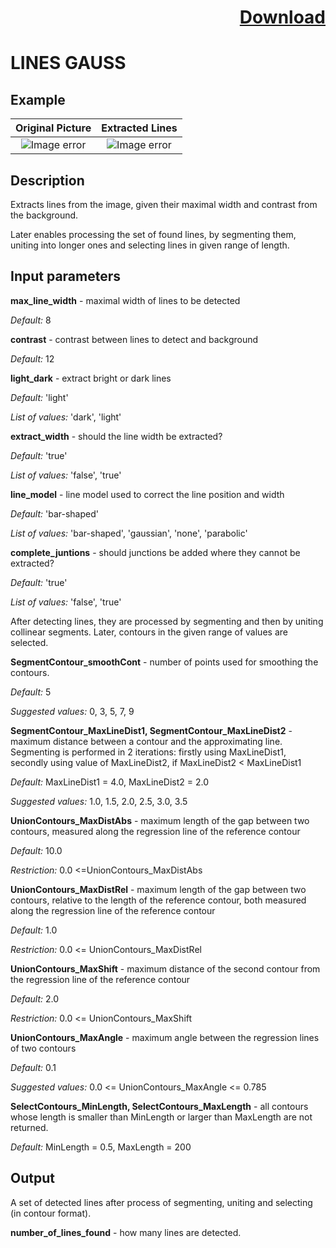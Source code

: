 # <p align="right"><a class="github-button" aria-label="Download ntkme/github-buttons on GitHub" href="https://github.com/Balluff-BVS/halconscripts/raw/master/Filters/Lines/LinesGauss/lines_gauss.zip" data-icon="octicon-cloud-download">Download</a></p>

LINES GAUSS
==============

## Example

Original Picture             | Extracted Lines
:-------------------------:|:-------------------------:
![Image error](https://github.com/Balluff-BVS/halconscripts/blob/master/Filters/Lines/LinesGauss/original.png?raw=true)  |  ![Image error](https://github.com/Balluff-BVS/halconscripts/blob/master/Filters/Lines/LinesGauss/lines_gauss.png?raw=true)

Description
------------

Extracts lines from the image, given their maximal width and contrast from the background.

Later enables processing the set of found lines, by segmenting them, uniting into longer ones and selecting lines in given range of length.

Input parameters
----------------

**max_line_width** - maximal width of lines to be detected

*Default:* 8

**contrast** - contrast between lines to detect and background

*Default:* 12

**light_dark** - extract bright or dark lines

*Default:* 'light'

*List of values:* 'dark', 'light'

**extract_width** - should the line width be extracted?

*Default:* 'true'

*List of values:* 'false', 'true'

**line_model** - line model used to correct the line position and width

*Default:* 'bar-shaped'

*List of values:* 'bar-shaped', 'gaussian', 'none', 'parabolic'

**complete_juntions** - should junctions be added where they cannot be extracted?

*Default:* 'true'

*List of values:* 'false', 'true'

After detecting lines, they are processed by segmenting and then by uniting collinear segments. Later, contours in the given range of values are selected.

**SegmentContour_smoothCont** - number of points used for smoothing the contours.

*Default:* 5

*Suggested values:* 0, 3, 5, 7, 9

**SegmentContour_MaxLineDist1, SegmentContour_MaxLineDist2** - maximum distance between a contour and the approximating line. Segmenting is performed in 2 iterations: firstly using MaxLineDist1, secondly using value of MaxLineDist2, if MaxLineDist2 < MaxLineDist1

*Default:* MaxLineDist1 = 4.0, MaxLineDist2 = 2.0

*Suggested values:* 1.0, 1.5, 2.0, 2.5, 3.0, 3.5

**UnionContours_MaxDistAbs** - maximum length of the gap between two contours, measured along the regression line of the reference contour

*Default:* 10.0

*Restriction:* 0.0 <=UnionContours_MaxDistAbs

**UnionContours_MaxDistRel** - maximum length of the gap between two contours, relative to the length of the reference contour, both measured along the regression line of the reference contour

*Default:* 1.0

*Restriction:* 0.0 <= UnionContours_MaxDistRel

**UnionContours_MaxShift** - maximum distance of the second contour from the regression line of the reference contour

*Default:* 2.0

*Restriction:* 0.0 <= UnionContours_MaxShift

**UnionContours_MaxAngle** - maximum angle between the regression lines of two contours

*Default:* 0.1

*Suggested values:* 0.0 <= UnionContours_MaxAngle <= 0.785

**SelectContours_MinLength, SelectContours_MaxLength** - all contours whose length is smaller than MinLength or larger than MaxLength are not returned.

*Default:* MinLength = 0.5, MaxLength = 200

Output
----------

A set of detected lines after process of segmenting, uniting and selecting (in contour format).

**number_of_lines_found** - how many lines are detected.
